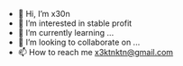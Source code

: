 - 👋 Hi, I’m x30n
- 👀 I’m interested in stable profit
- 🌱 I’m currently learning ...
- 💞️ I’m looking to collaborate on ...
- 📫 How to reach me x3ktnktn@gmail.com

<!---
x30nktn/x30nktn is a ✨ special ✨ repository because its `README.md` (this file) appears on your GitHub profile.
You can click the Preview link to take a look at your changes.
--->
